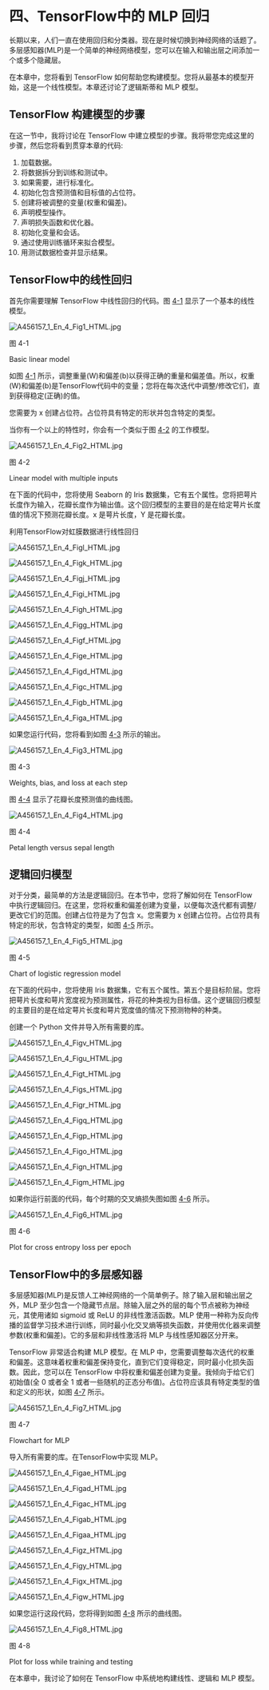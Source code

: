 # 四、TensorFlow中的 MLP 回归

长期以来，人们一直在使用回归和分类器。现在是时候切换到神经网络的话题了。多层感知器(MLP)是一个简单的神经网络模型，您可以在输入和输出层之间添加一个或多个隐藏层。

在本章中，您将看到 TensorFlow 如何帮助您构建模型。您将从最基本的模型开始，这是一个线性模型。本章还讨论了逻辑斯蒂和 MLP 模型。

## TensorFlow 构建模型的步骤

在这一节中，我将讨论在 TensorFlow 中建立模型的步骤。我将带您完成这里的步骤，然后您将看到贯穿本章的代码:

1.  加载数据。
2.  将数据拆分到训练和测试中。
3.  如果需要，进行标准化。
4.  初始化包含预测值和目标值的占位符。
5.  创建将被调整的变量(权重和偏差)。
6.  声明模型操作。
7.  声明损失函数和优化器。
8.  初始化变量和会话。
9.  通过使用训练循环来拟合模型。
10.  用测试数据检查并显示结果。

## TensorFlow中的线性回归

首先你需要理解 TensorFlow 中线性回归的代码。图 [4-1](#Fig1) 显示了一个基本的线性模型。

![A456157_1_En_4_Fig1_HTML.jpg](img/A456157_1_En_4_Fig1_HTML.jpg)

图 4-1

Basic linear model

如图 [4-1](#Fig1) 所示，调整重量(W)和偏差(b)以获得正确的重量和偏差值。所以，权重(W)和偏差(b)是TensorFlow代码中的变量；您将在每次迭代中调整/修改它们，直到获得稳定(正确)的值。

您需要为 x 创建占位符。占位符具有特定的形状并包含特定的类型。

当你有一个以上的特性时，你会有一个类似于图 [4-2](#Fig2) 的工作模型。

![A456157_1_En_4_Fig2_HTML.jpg](img/A456157_1_En_4_Fig2_HTML.jpg)

图 4-2

Linear model with multiple inputs

在下面的代码中，您将使用 Seaborn 的 Iris 数据集，它有五个属性。您将把萼片长度作为输入，花瓣长度作为输出值。这个回归模型的主要目的是在给定萼片长度值的情况下预测花瓣长度。x 是萼片长度，Y 是花瓣长度。

利用TensorFlow对虹膜数据进行线性回归

![A456157_1_En_4_Figl_HTML.jpg](img/A456157_1_En_4_Figl_HTML.jpg)

![A456157_1_En_4_Figk_HTML.jpg](img/A456157_1_En_4_Figk_HTML.jpg)

![A456157_1_En_4_Figj_HTML.jpg](img/A456157_1_En_4_Figj_HTML.jpg)

![A456157_1_En_4_Figi_HTML.jpg](img/A456157_1_En_4_Figi_HTML.jpg)

![A456157_1_En_4_Figh_HTML.jpg](img/A456157_1_En_4_Figh_HTML.jpg)

![A456157_1_En_4_Figg_HTML.jpg](img/A456157_1_En_4_Figg_HTML.jpg)

![A456157_1_En_4_Figf_HTML.jpg](img/A456157_1_En_4_Figf_HTML.jpg)

![A456157_1_En_4_Fige_HTML.jpg](img/A456157_1_En_4_Fige_HTML.jpg)

![A456157_1_En_4_Figd_HTML.jpg](img/A456157_1_En_4_Figd_HTML.jpg)

![A456157_1_En_4_Figc_HTML.jpg](img/A456157_1_En_4_Figc_HTML.jpg)

![A456157_1_En_4_Figb_HTML.jpg](img/A456157_1_En_4_Figb_HTML.jpg)

![A456157_1_En_4_Figa_HTML.jpg](img/A456157_1_En_4_Figa_HTML.jpg)

如果您运行代码，您将看到如图 [4-3](#Fig3) 所示的输出。

![A456157_1_En_4_Fig3_HTML.jpg](img/A456157_1_En_4_Fig3_HTML.jpg)

图 4-3

Weights, bias, and loss at each step

图 [4-4](#Fig4) 显示了花瓣长度预测值的曲线图。

![A456157_1_En_4_Fig4_HTML.jpg](img/A456157_1_En_4_Fig4_HTML.jpg)

图 4-4

Petal length versus sepal length

## 逻辑回归模型

对于分类，最简单的方法是逻辑回归。在本节中，您将了解如何在 TensorFlow 中执行逻辑回归。在这里，您将权重和偏差创建为变量，以便每次迭代都有调整/更改它们的范围。创建占位符是为了包含 x。您需要为 x 创建占位符。占位符具有特定的形状，包含特定的类型，如图 [4-5](#Fig5) 所示。

![A456157_1_En_4_Fig5_HTML.jpg](img/A456157_1_En_4_Fig5_HTML.jpg)

图 4-5

Chart of logistic regression model

在下面的代码中，您将使用 Iris 数据集，它有五个属性。第五个是目标阶层。您将把萼片长度和萼片宽度视为预测属性，将花的种类视为目标值。这个逻辑回归模型的主要目的是在给定萼片长度和萼片宽度值的情况下预测物种的种类。

创建一个 Python 文件并导入所有需要的库。

![A456157_1_En_4_Figv_HTML.jpg](img/A456157_1_En_4_Figv_HTML.jpg)

![A456157_1_En_4_Figu_HTML.jpg](img/A456157_1_En_4_Figu_HTML.jpg)

![A456157_1_En_4_Figt_HTML.jpg](img/A456157_1_En_4_Figt_HTML.jpg)

![A456157_1_En_4_Figs_HTML.jpg](img/A456157_1_En_4_Figs_HTML.jpg)

![A456157_1_En_4_Figr_HTML.jpg](img/A456157_1_En_4_Figr_HTML.jpg)

![A456157_1_En_4_Figq_HTML.jpg](img/A456157_1_En_4_Figq_HTML.jpg)

![A456157_1_En_4_Figp_HTML.jpg](img/A456157_1_En_4_Figp_HTML.jpg)

![A456157_1_En_4_Figo_HTML.jpg](img/A456157_1_En_4_Figo_HTML.jpg)

![A456157_1_En_4_Fign_HTML.jpg](img/A456157_1_En_4_Fign_HTML.jpg)

![A456157_1_En_4_Figm_HTML.jpg](img/A456157_1_En_4_Figm_HTML.jpg)

如果你运行前面的代码，每个时期的交叉熵损失图如图 [4-6](#Fig6) 所示。

![A456157_1_En_4_Fig6_HTML.jpg](img/A456157_1_En_4_Fig6_HTML.jpg)

图 4-6

Plot for cross entropy loss per epoch

## TensorFlow中的多层感知器

多层感知器(MLP)是反馈人工神经网络的一个简单例子。除了输入层和输出层之外，MLP 至少包含一个隐藏节点层。除输入层之外的层的每个节点被称为神经元，其使用诸如 sigmoid 或 ReLU 的非线性激活函数。MLP 使用一种称为反向传播的监督学习技术进行训练，同时最小化交叉熵等损失函数，并使用优化器来调整参数(权重和偏差)。它的多层和非线性激活将 MLP 与线性感知器区分开来。

TensorFlow 非常适合构建 MLP 模型。在 MLP 中，您需要调整每次迭代的权重和偏差。这意味着权重和偏差保持变化，直到它们变得稳定，同时最小化损失函数。因此，您可以在 TensorFlow 中将权重和偏差创建为变量。我倾向于给它们初始值(全 0 或者全 1 或者一些随机的正态分布值)。占位符应该具有特定类型的值和定义的形状，如图 [4-7](#Fig7) 所示。

![A456157_1_En_4_Fig7_HTML.jpg](img/A456157_1_En_4_Fig7_HTML.jpg)

图 4-7

Flowchart for MLP

导入所有需要的库。在TensorFlow中实现 MLP。

![A456157_1_En_4_Figae_HTML.jpg](img/A456157_1_En_4_Figae_HTML.jpg)

![A456157_1_En_4_Figad_HTML.jpg](img/A456157_1_En_4_Figad_HTML.jpg)

![A456157_1_En_4_Figac_HTML.jpg](img/A456157_1_En_4_Figac_HTML.jpg)

![A456157_1_En_4_Figab_HTML.jpg](img/A456157_1_En_4_Figab_HTML.jpg)

![A456157_1_En_4_Figaa_HTML.jpg](img/A456157_1_En_4_Figaa_HTML.jpg)

![A456157_1_En_4_Figz_HTML.jpg](img/A456157_1_En_4_Figz_HTML.jpg)

![A456157_1_En_4_Figy_HTML.jpg](img/A456157_1_En_4_Figy_HTML.jpg)

![A456157_1_En_4_Figx_HTML.jpg](img/A456157_1_En_4_Figx_HTML.jpg)

![A456157_1_En_4_Figw_HTML.jpg](img/A456157_1_En_4_Figw_HTML.jpg)

如果您运行这段代码，您将得到如图 [4-8](#Fig8) 所示的曲线图。

![A456157_1_En_4_Fig8_HTML.jpg](img/A456157_1_En_4_Fig8_HTML.jpg)

图 4-8

Plot for loss while training and testing

在本章中，我讨论了如何在 TensorFlow 中系统地构建线性、逻辑和 MLP 模型。